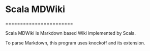 # Scala MDWiki
=======================

Scala MDWiki is Markdown based Wiki implemented by Scala.

To parse Markdown, this program uses knockoff and its extension.
